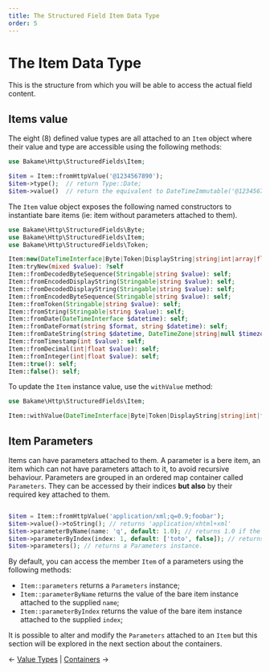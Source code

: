 ```yaml
---
title: The Structured Field Item Data Type
order: 5
---
```


# The Item Data Type

This is the structure from which you will be able to access the actual field content.

## Items value

The eight (8) defined value types are all attached to an `Item` object where their value and
type are accessible using the following methods:

```php
use Bakame\Http\StructuredFields\Item;

$item = Item::fromHttpValue('@1234567890');
$item->type();  // return Type::Date;
$item->value()  // return the equivalent to DateTimeImmutable('@1234567890');
```

The `Item` value object exposes the following named constructors to instantiate
bare items (ie: item without parameters attached to them).

```php
use Bakame\Http\StructuredFields\Byte;
use Bakame\Http\StructuredFields\Item;
use Bakame\Http\StructuredFields\Token;

Item:new(DateTimeInterface|Byte|Token|DisplayString|string|int|array|float|bool $value): self
Item:tryNew(mixed $value): ?self
Item::fromDecodedByteSequence(Stringable|string $value): self;
Item::fromEncodedDisplayString(Stringable|string $value): self;
Item::fromDecodedDisplayString(Stringable|string $value): self;
Item::fromEncodedByteSequence(Stringable|string $value): self;
Item::fromToken(Stringable|string $value): self;
Item::fromString(Stringable|string $value): self;
Item::fromDate(DateTimeInterface $datetime): self;
Item::fromDateFormat(string $format, string $datetime): self;
Item::fromDateString(string $datetime, DateTimeZone|string|null $timezone = null): self;
Item::fromTimestamp(int $value): self;
Item::fromDecimal(int|float $value): self;
Item::fromInteger(int|float $value): self;
Item::true(): self;
Item::false(): self;
```

To update the `Item` instance value, use the `withValue` method:

```php
use Bakame\Http\StructuredFields\Item;

Item::withValue(DateTimeInterface|Byte|Token|DisplayString|string|int|float|bool $value): static
```

## Item Parameters

Items can have parameters attached to them. A parameter is a bere item, an item which can not have parameters
attach to it, to avoid recursive behaviour. Parameters are grouped in an ordered map container called `Parameters`.
They can be accessed by their indices **but also** by their required key attached to them.

```php

$item = Item::fromHttpValue('application/xml;q=0.9;foobar');
$item->value()->toString(); // returns 'application/xhtml+xml'
$item->parameterByName(name: 'q', default: 1.0); // returns 1.0 if the parameter is not defined
$item->parameterByIndex(index: 1, default: ['toto', false]); // returns ['foobar', true] because there's a parameter at index 1
$item->parameters(); // returns a Parameters instance.
```

By default, you can access the member `Item` of a parameters using the following methods:

- `Item::parameters` returns a `Parameters` instance;
- `Item::parameterByName` returns the value of the bare item instance attached to the supplied `name`;
- `Item::parameterByIndex` returns the value of the bare item instance attached to the supplied `index`;

It is possible to alter and modify the `Parameters` attached to an `Item` but this section
will be explored in the next section about the containers.

&larr; [Value Types](03-value-types.md)  |  [Containers](05-containers.md) &rarr;
